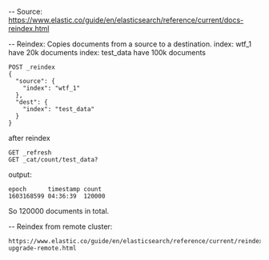 -- Source: https://www.elastic.co/guide/en/elasticsearch/reference/current/docs-reindex.html

-- Reindex: Copies documents from a source to a destination.
index: wtf_1 have 20k documents
index: test_data have 100k documents
```
POST _reindex 
{
  "source": {
    "index": "wtf_1"
  },
  "dest": {
    "index": "test_data"
  }
}
```

after reindex
```
GET _refresh
GET _cat/count/test_data?
```

output:
```
epoch      timestamp count
1603168599 04:36:39  120000
```

So 120000 documents in total.


-- Reindex from remote cluster:
```
https://www.elastic.co/guide/en/elasticsearch/reference/current/reindex-upgrade-remote.html
```
